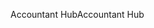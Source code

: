 <span data-ttu-id="dba28-101">Accountant Hub</span><span class="sxs-lookup"><span data-stu-id="dba28-101">Accountant Hub</span></span>
